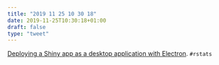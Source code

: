 ```yaml
---
title: "2019 11 25 10 30 18"
date: 2019-11-25T10:30:18+01:00
draft: false
type: "tweet"
---
```

[Deploying a Shiny app as a desktop application with Electron](https://www.travishinkelman.com/post/deploy-shiny-electron/). `#rstats`
